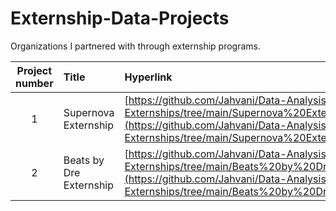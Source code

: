# Externship-Data-Projects

Organizations I partnered with through externship programs.

| Project number | Title | Hyperlink |
| :---: | :--- | :--- |
| 1 | Supernova Externship | [https://github.com/Jahvani/Data-Analysis-Externships/tree/main/Supernova%20Externship](https://github.com/Jahvani/Data-Analysis-Externships/tree/main/Supernova%20Externship) |
| 2 | Beats by Dre Externship | [https://github.com/Jahvani/Data-Analysis-Externships/tree/main/Beats%20by%20Dre%20Externship](https://github.com/Jahvani/Data-Analysis-Externships/tree/main/Beats%20by%20Dre%20Externship) |
